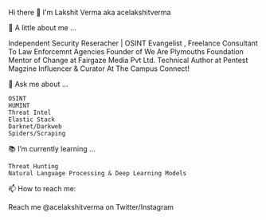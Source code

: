 Hi there 👋
I'm Lakshit Verma aka acelakshitverma

👨 A little about me ...

Independent Security Reseracher |  OSINT Evangelist , Freelance Consultant To Law Enforcemnt Agencies
Founder of We Are Plymouths Foundation
Mentor of Change at Fairgaze Media Pvt Ltd.
Technical Author at Pentest Magzine
Influencer & Curator At The Campus Connect!


💬 Ask me about ...

    OSINT
    HUMINT
    Threat Intel
    Elastic Stack
    Darknet/Darkweb
    Spiders/Scraping

📚 I’m currently learning ...

    Threat Hunting
    Natural Language Processing & Deep Learning Models

📫 How to reach me:

Reach me @acelakshitverma on Twitter/Instagram

